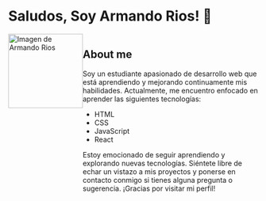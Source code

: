 # Saludos, Soy Armando Rios! 👋

<div style="display: flex">
  <img src="https://probot.media/AtP5iUW8Xg.png" alt="Imagen de Armando Rios" style="width: 150px; max-width: 150px;">
  <div style="flex-grow: 1;">
    <h2>About me</h2>
    <p>Soy un estudiante apasionado de desarrollo web que está aprendiendo y mejorando continuamente mis habilidades. Actualmente, me encuentro enfocado en aprender las siguientes tecnologías:</p>
    <ul>
      <li>HTML</li>
      <li>CSS</li>
      <li>JavaScript</li>
      <li>React</li>
    </ul>
    <p>Estoy emocionado de seguir aprendiendo y explorando nuevas tecnologías. Siéntete libre de echar un vistazo a mis proyectos y ponerse en contacto conmigo si tienes alguna pregunta o sugerencia. ¡Gracias por visitar mi perfil!</p>
  </div>
</div>
